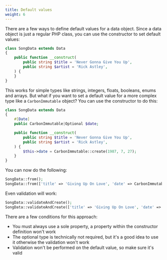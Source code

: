```yaml
---
title: Default values
weight: 6
---
```


There are a few ways to define default values for a data object. Since a data object is just a regular PHP class, you can use the constructor to set default values:

```php
class SongData extends Data
{
    public function __construct(
        public string $title = 'Never Gonna Give You Up',
        public string $artist = 'Rick Astley',
    ) {
    }
}
```

This works for simple types like strings, integers, floats, booleans, enums and arrays. But what if you want to set a default value for a more complex type like a `CarbonImmutable` object? You can use the constructor to do this:

```php
class SongData extends Data
{
    #[Date]
    public CarbonImmutable|Optional $date;

    public function __construct(
        public string $title = 'Never Gonna Give You Up',
        public string $artist = 'Rick Astley',
    ) {
        $this->date = CarbonImmutable::create(1987, 7, 27);
    }
}
```

You can now do the following:

```php
SongData::from();
SongData::from(['title' => 'Giving Up On Love', 'date' => CarbonImmutable::create(1988, 4, 15)]);
```

Even validation will work:

```php
SongData::validateAndCreate();
SongData::validateAndCreate(['title' => 'Giving Up On Love', 'date' => CarbonImmutable::create(1988, 4, 15)]);
```

There are a few conditions for this approach:

- You must always use a sole property, a property within the constructor definition won't work
- The optional type is technically not required, but it's a good idea to use it otherwise the validation won't work
- Validation won't be performed on the default value, so make sure it's valid
